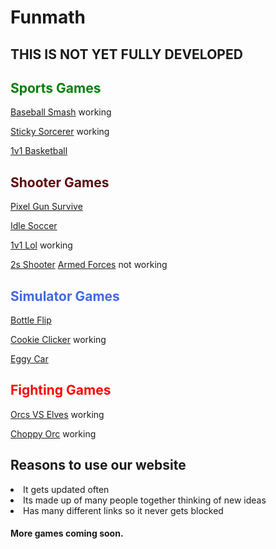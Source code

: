 





# Funmath


<h2>THIS IS NOT YET FULLY DEVELOPED</h2>



<h2 style="color:green;">Sports Games </h2>

[Baseball Smash](https://cosmosinagalaxy.github.io/Funmath/baseballsmash.html) working

[Sticky Sorcerer](https://jetyehsunblocked.codehs.me/games/sticky-sorcerer.html) working 

[1v1 Basketball](https://cosmosinagalaxy.github.io/Funmath/1v1basketball.html)



<h2 style="color:#5e040e;">Shooter Games</h2>


[Pixel Gun Survive](https://cosmosinagalaxy.github.io/Funmath/pixelgunsurvive.html)


[Idle Soccer](https://cosmosinagalaxy.github.io/Funmath/idlesoccer.html)

  [1v1 Lol](https://games.imc.re/ngs/1v1lol/) working 

[2s Shooter](https://cosmosinagalaxy.github.io/Funmath/2dshooter.html)
 [Armed Forces](https://anchorxandthe.world/games/armedforces) not working 
 <h2 style="color:royalblue;">Simulator Games </h2>

[Bottle Flip](https://cosmosinagalaxy.github.io/Funmath/bottleflip.html)
   
[Cookie Clicker](https://jetyuh.github.io/cookie-clicker/) working


[Eggy Car](https://cosmosinagalaxy.github.io/Funmath/eggycar.html)





<h2 style="color:red;">Fighting Games </h2>








[Orcs VS Elves](https://jetyehsunblocked.codehs.me/games/orcs-vs-elves.html) working


[Choppy Orc](https://jetyehsunblocked.codehs.me/games/choppy-orc.html) working







 <h2>Reasons to use our website</h2>

 <li> It gets updated often
 <li>Its made up of many people together thinking of new ideas
 <li>Has many different links so it never gets blocked
<h4>More games coming soon. 






